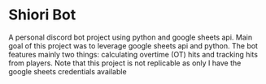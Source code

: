 # Shiori Bot
A personal discord bot project using python and google sheets api. Main goal of this project was to leverage google sheets api and python. The bot features mainly two things: calculating overtime (OT) hits and tracking hits from players. Note that this project is not replicable as only I have the google sheets credentials available

